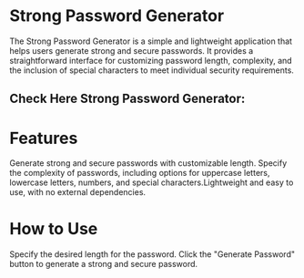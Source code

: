 # Strong Password Generator

The Strong Password Generator is a simple and lightweight application that helps users generate strong and secure passwords. It provides a straightforward interface for customizing password length, complexity, and the inclusion of special characters to meet individual security requirements.

## Check Here Strong Password Generator:

# Features

Generate strong and secure passwords with customizable length.
Specify the complexity of passwords, including options for uppercase letters, lowercase letters, numbers, and special characters.Lightweight and easy to use, with no external dependencies.

# How to Use

Specify the desired length for the password.
Click the "Generate Password" button to generate a strong and secure password.


